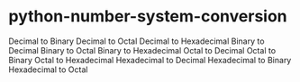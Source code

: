 # python-number-system-conversion
Decimal to Binary
Decimal to Octal
Decimal to Hexadecimal
Binary to Decimal
Binary to Octal
Binary to Hexadecimal
Octal to Decimal
Octal to Binary
Octal to Hexadecimal
Hexadecimal to Decimal
Hexadecimal to Binary
Hexadecimal to Octal
